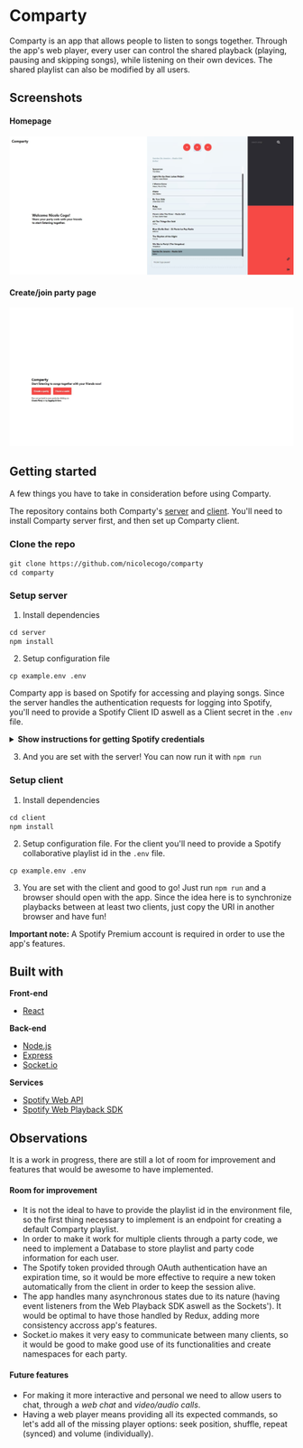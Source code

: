 # Comparty

Comparty is an app that allows people to listen to songs together. Through the app's web player, every user can control the shared playback (playing, pausing and skipping songs), while listening on their own devices. The shared playlist can also be modified by all users.

## Screenshots
#### Homepage
![wireframe](readme-images/Userpage.JPG)

#### Create/join party page
![wireframe](readme-images/Homepage.JPG)

## Getting started

A few things you have to take in consideration before using Comparty.

The repository contains both Comparty's [server](https://github.com/nicolecogo/comparty/tree/master/server) and [client](https://github.com/nicolecogo/comparty/tree/master/client). You'll need to install Comparty server first, and then set up Comparty client.

### Clone the repo
```
git clone https://github.com/nicolecogo/comparty
cd comparty
```

### Setup server
1. Install dependencies
```
cd server
npm install
```
2. Setup configuration file
```
cp example.env .env
```
Comparty app is based on Spotify for accessing and playing songs. Since the server handles the authentication requests for logging into Spotify, you'll need to provide a Spotify Client ID aswell as a Client secret in the ```.env``` file.

<details><summary><b>Show instructions for getting Spotify credentials</b></summary>

1. Login to Spotify account and access your [developer's dashboard](https://developer.spotify.com/dashboard)
2. Click on <b>CREATE A CLIENT ID</b>
3. Enter Application Name and Application Description and then click <b>CREATE</b>. Your application is registered, and the app view opens.
4. Copy your <b>Client ID</b> and <b>Client Secret</b> and paste them to the ```.env``` file.
5. On the app view, click <b>Edit Settings</b> to update your <b>Redirect URIs</b>. Here you'll want to add the following URIs (unless you changed them in the ```.env``` file)
```
http://localhost/3001
http://localhost/3001/login
http://localhost/3001/login/callback
```

</details>

3. And you are set with the server! You can now run it with ```npm run```

### Setup client
1. Install dependencies
```
cd client
npm install
```

2. Setup configuration file. For the client you'll need to provide a Spotify collaborative playlist id in the ```.env``` file.
```
cp example.env .env
```

3. You are set with the client and good to go! Just run ```npm run``` and a browser should open with the app. Since the idea here is to synchronize playbacks between at least two clients, just copy the URI in another browser and have fun!

<b>Important note:</b> A Spotify Premium account is required in order to use the app's features.


## Built with

<b>Front-end</b>
* [React](https://reactjs.org/)

<b>Back-end</b>
* [Node.js](https://nodejs.org/en/)
* [Express](https://expressjs.com/)
* [Socket.io](https://socket.io/)

<b>Services</b>
* [Spotify Web API](https://developer.spotify.com/documentation/web-api/)
* [Spotify Web Playback SDK](https://developer.spotify.com/documentation/web-playback-sdk/)


## Observations
It is a work in progress, there are still a lot of room for improvement and features that would be awesome to have implemented.

#### Room for improvement
* It is not the ideal to have to provide the playlist id in the environment file, so the first thing necessary to implement is an endpoint for creating a default Comparty playlist.
* In order to make it work for multiple clients through a party code, we need to implement a Database to store playlist and party code information for each user.
* The Spotify token provided through OAuth authentication have an expiration time, so it would be more effective to require a new token automatically from the client in order to keep the session alive.
* The app handles many asynchronous states due to its nature (having event listeners from the Web Playback SDK aswell as the Sockets'). It would be optimal to have those handled by Redux, adding more consistency accross app's features.
* Socket.io makes it very easy to communicate between many clients, so it would be good to make good use of its functionalities and create namespaces for each party.

#### Future features
* For making it more interactive and personal we need to allow users to chat, through a *web chat* and *video/audio calls*.
* Having a web player means providing all its expected commands, so let's add all of the missing player options: seek position, shuffle, repeat (synced) and volume (individually).